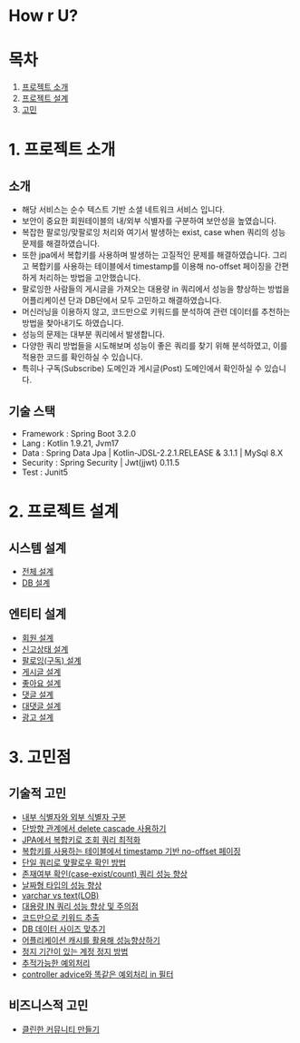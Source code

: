 # How r U?

# 목차
1. [프로젝트 소개](#1-프로젝트-소개)
2. [프로젝트 설계](#2-프로젝트-설계)
3. [고민](#3-고민점)

# 1. 프로젝트 소개
## 소개
* 해당 서비스는 순수 텍스트 기반 소셜 네트워크 서비스 입니다.
* 보안이 중요한 회원테이블의 내/외부 식별자를 구분하여 보안성을 높였습니다.
* 복잡한 팔로잉/맞팔로잉 처리와 여기서 발생하는 exist, case when 쿼리의 성능 문제를 해결하였습니다.
* 또한 jpa에서 복합키를 사용하며 발생하는 고질적인 문제를 해결하였습니다. 그리고 복합키를 사용하는 테이블에서 timestamp를 이용해 no-offset 페이징을 간편하게 처리하는 방법을 고안했습니다.
* 팔로잉한 사람들의 게시글을 가져오는 대용량 in 쿼리에서 성능을 향상하는 방법을 어플리케이션 단과 DB단에서 모두 고민하고 해결하였습니다.
* 머신러닝을 이용하지 않고, 코드만으로 키워드를 분석하여 관련 데이터를 추천하는 방법을 찾아내기도 하였습니다.
* 성능의 문제는 대부분 쿼리에서 발생합니다.
* 다양한 쿼리 방법들을 시도해보며 성능이 좋은 쿼리를 찾기 위해 분석하였고, 이를 적용한 코드를 확인하실 수 있습니다.
* 특히나 구독(Subscribe) 도메인과 게시글(Post) 도메인에서 확인하실 수 있습니다.
## 기술 스택
* Framework : Spring Boot 3.2.0
* Lang : Kotlin 1.9.21, Jvm17 
* Data : Spring Data Jpa | Kotlin-JDSL-2.2.1.RELEASE & 3.1.1 | MySql 8.X 
* Security : Spring Security | Jwt(jjwt) 0.11.5 
* Test : Junit5

# 2. 프로젝트 설계
## 시스템 설계
* [전체 설계](https://github.com/liveforone/howru/blob/master/Documents/DESIGN.md)
* [DB 설계](https://github.com/liveforone/howru/blob/master/Documents/DB_DESIGN.md)
## 엔티티 설계
* [회원 설계](https://github.com/liveforone/howru/blob/master/Documents/MEMBER_DESIGN.md)
* [신고상태 설계](https://github.com/liveforone/howru/blob/master/Documents/REPORT_STATE_DESIGN.md)
* [팔로잉(구독) 설계](https://github.com/liveforone/howru/blob/master/Documents/SUBSCRIBE_DESIGN.md)
* [게시글 설계](https://github.com/liveforone/howru/blob/master/Documents/POST_DESIGN.md)
* [좋아요 설계](https://github.com/liveforone/howru/blob/master/Documents/LIKES_DESIGN.md)
* [댓글 설계](https://github.com/liveforone/howru/blob/master/Documents/COMMENTS_DESIGN.md)
* [대댓글 설계](https://github.com/liveforone/howru/blob/master/Documents/REPLY_DESIGN.md)
* [광고 설계](https://github.com/liveforone/howru/blob/master/Documents/AD_DESIGN.md)

# 3. 고민점
## 기술적 고민
* [내부 식별자와 외부 식별자 구분](https://github.com/liveforone/howru/blob/master/Documents/INTERNAL_EXTERNAL_PK.md)
* [단방향 관계에서 delete cascade 사용하기](https://github.com/liveforone/howru/blob/master/Documents/ONE_WAY_CASCADE.md)
* [JPA에서 복합키로 조회 쿼리 최적화](https://github.com/liveforone/howru/blob/master/Documents/COMPOSITE_KEY_IN_JPA.md)
* [복합키를 사용하는 테이블에서 timestamp 기반 no-offset 페이징](https://github.com/liveforone/howru/blob/master/Documents/NO_OFFSET_IN_COMPOSITE_KEY_TABLE.md)
* [단일 쿼리로 맞팔로우 확인 방법](https://github.com/liveforone/howru/blob/master/Documents/FOLLOW_EACH_CHECK_BY_QUERY.md)
* [존재여부 확인(case-exist/count) 쿼리 성능 향상](https://github.com/liveforone/howru/blob/master/Documents/EXIST_VS_COUNT_QUERY.md)
* [날짜형 타입의 성능 향상](https://github.com/liveforone/howru/blob/master/Documents/DATETIME_PERFORMANCE.md)
* [varchar vs text(LOB)](https://github.com/liveforone/howru/blob/master/Documents/VARCHAR_VS_TEXT.md)
* [대용량 IN 쿼리 성능 향상 및 주의점](https://github.com/liveforone/howru/blob/master/Documents/BULK_IN_QUERY_PERFORMANCE.md)
* [코드만으로 키워드 추출](https://github.com/liveforone/howru/blob/master/Documents/KEYWORD_EXTRACT_RECOMMEND.md)
* [DB 데이터 사이즈 맞추기](https://github.com/liveforone/howru/blob/master/Documents/DB_DATA_STURCTURE_SIZE.md)
* [어플리케이션 캐시를 활용해 성능향상하기](https://github.com/liveforone/howru/blob/master/Documents/CACHE_FOR_PERFORMANCE.md)
* [정지 기간이 있는 계정 정지 방법](https://github.com/liveforone/howru/blob/master/Documents/HOW_TO_SUSPEND_USER.md)
* [추적가능한 예외처리](https://github.com/liveforone/howru/blob/master/Documents/TRACEABLE_EXCEPTION.md)
* [controller advice와 똑같은 예외처리 in 필터](https://github.com/liveforone/howru/blob/master/Documents/FILTER_ERR_HANDLING.md)
## 비즈니스적 고민
* [클린한 커뮤니티 만들기](https://github.com/liveforone/howru/blob/master/Documents/CLEAN_COMMUNITY.md)